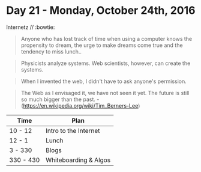 # Day 21 - Monday, October 24th, 2016

Internetz // :bowtie:

> Anyone who has lost track of time when using a computer knows the propensity to dream, the urge to make dreams come true and the tendency to miss lunch..

> Physicists analyze systems. Web scientists, however, can create the systems.

> When I invented the web, I didn't have to ask anyone's permission. 

> The Web as I envisaged it, we have not seen it yet. The future is still so much bigger than the past. - (https://en.wikipedia.org/wiki/Tim_Berners-Lee)


Time        |   Plan   |
----------------|-------
10 - 12      | Intro to the Internet
12 - 1    | Lunch
3 - 330 | Blogs
330 - 430 | Whiteboarding & Algos



